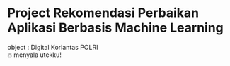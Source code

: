 # Project Rekomendasi Perbaikan Aplikasi Berbasis Machine Learning
object : Digital Korlantas POLRI\
🔥 menyala utekku!
